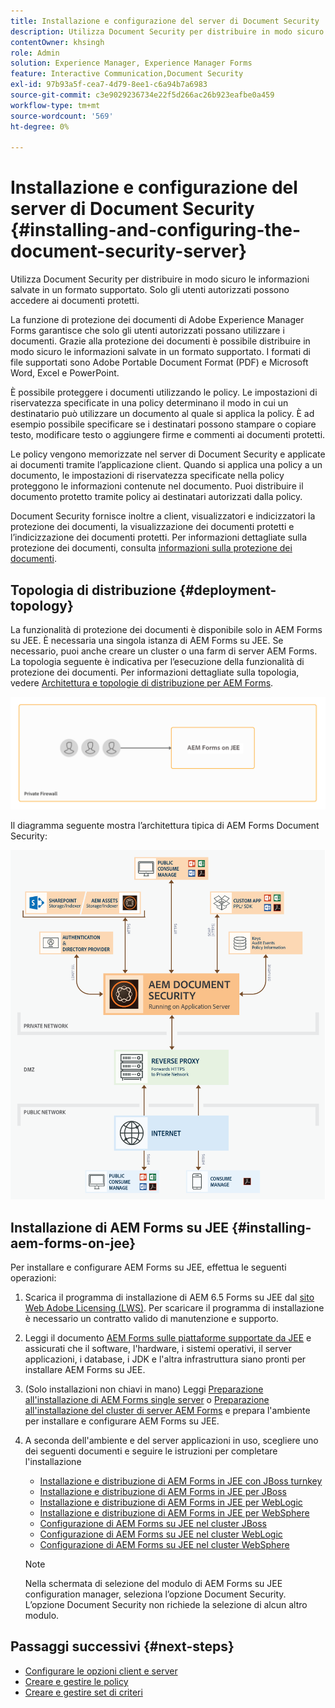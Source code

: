 ```yaml
---
title: Installazione e configurazione del server di Document Security
description: Utilizza Document Security per distribuire in modo sicuro le informazioni salvate in un formato supportato. Solo gli utenti autorizzati possono accedere ai documenti protetti.
contentOwner: khsingh
role: Admin
solution: Experience Manager, Experience Manager Forms
feature: Interactive Communication,Document Security
exl-id: 97b93a5f-cea7-4d79-8ee1-c6a94b7a6983
source-git-commit: c3e9029236734e22f5d266ac26b923eafbe0a459
workflow-type: tm+mt
source-wordcount: '569'
ht-degree: 0%

---
```


# Installazione e configurazione del server di Document Security {#installing-and-configuring-the-document-security-server}

Utilizza Document Security per distribuire in modo sicuro le informazioni salvate in un formato supportato. Solo gli utenti autorizzati possono accedere ai documenti protetti.

La funzione di protezione dei documenti di Adobe Experience Manager Forms garantisce che solo gli utenti autorizzati possano utilizzare i documenti. Grazie alla protezione dei documenti è possibile distribuire in modo sicuro le informazioni salvate in un formato supportato. I formati di file supportati sono Adobe Portable Document Format (PDF) e Microsoft Word, Excel e PowerPoint.

È possibile proteggere i documenti utilizzando le policy. Le impostazioni di riservatezza specificate in una policy determinano il modo in cui un destinatario può utilizzare un documento al quale si applica la policy. È ad esempio possibile specificare se i destinatari possono stampare o copiare testo, modificare testo o aggiungere firme e commenti ai documenti protetti.

Le policy vengono memorizzate nel server di Document Security e applicate ai documenti tramite l’applicazione client. Quando si applica una policy a un documento, le impostazioni di riservatezza specificate nella policy proteggono le informazioni contenute nel documento. Puoi distribuire il documento protetto tramite policy ai destinatari autorizzati dalla policy.

Document Security fornisce inoltre a client, visualizzatori e indicizzatori la protezione dei documenti, la visualizzazione dei documenti protetti e l’indicizzazione dei documenti protetti. Per informazioni dettagliate sulla protezione dei documenti, consulta [informazioni sulla protezione dei documenti](/help/forms/using/admin-help/document-security.md).

## Topologia di distribuzione  {#deployment-topology}

La funzionalità di protezione dei documenti è disponibile solo in AEM Forms su JEE. È necessaria una singola istanza di AEM Forms su JEE. Se necessario, puoi anche creare un cluster o una farm di server AEM Forms. La topologia seguente è indicativa per l’esecuzione della funzionalità di protezione dei documenti. Per informazioni dettagliate sulla topologia, vedere [Architettura e topologie di distribuzione per AEM Forms](aem-forms-architecture-deployment.md).

<!--fix above link-->

![Topologia del server di protezione dei documenti](do-not-localize/document-security-server_topology.png)

Il diagramma seguente mostra l’architettura tipica di AEM Forms Document Security:

![Ambiente tipico di Document Security](do-not-localize/document-security-typical-environment.png)

## Installazione di AEM Forms su JEE {#installing-aem-forms-on-jee}

Per installare e configurare AEM Forms su JEE, effettua le seguenti operazioni:

1. Scarica il programma di installazione di AEM 6.5 Forms su JEE dal [sito Web Adobe Licensing (LWS)](https://licensing.adobe.com/). Per scaricare il programma di installazione è necessario un contratto valido di manutenzione e supporto.
1. Leggi il documento [AEM Forms sulle piattaforme supportate da JEE](/help/forms/using/aem-forms-jee-supported-platforms.md) e assicurati che il software, l&#39;hardware, i sistemi operativi, il server applicazioni, i database, i JDK e l&#39;altra infrastruttura siano pronti per installare AEM Forms su JEE.
1. (Solo installazioni non chiavi in mano) Leggi [Preparazione all&#39;installazione di AEM Forms single server](https://www.adobe.com/go/learn_aemforms_prepareInstallsingle_64_it) o [Preparazione all&#39;installazione del cluster di server AEM Forms](https://www.adobe.com/go/learn_aemforms_prepareInstallcluster_64_it) e prepara l&#39;ambiente per installare e configurare AEM Forms su JEE.
1. A seconda dell&#39;ambiente e del server applicazioni in uso, scegliere uno dei seguenti documenti e seguire le istruzioni per completare l&#39;installazione

   * [Installazione e distribuzione di AEM Forms in JEE con JBoss turnkey](https://www.adobe.com/go/learn_aemforms_installTurnkey_64_it)
   * [Installazione e distribuzione di AEM Forms in JEE per JBoss](https://www.adobe.com/go/learn_aemforms_installJBoss_64_it)
   * [Installazione e distribuzione di AEM Forms in JEE per WebLogic](https://www.adobe.com/go/learn_aemforms_installWebLogic_64_it)
   * [Installazione e distribuzione di AEM Forms in JEE per WebSphere](https://www.adobe.com/go/learn_aemforms_installWebSphere_64_it)
   * [Configurazione di AEM Forms su JEE nel cluster JBoss](https://www.adobe.com/go/learn_aemforms_clusterJBoss_64_it)
   * [Configurazione di AEM Forms su JEE nel cluster WebLogic](https://www.adobe.com/go/learn_aemforms_clusterWebLogic_64_it)
   * [Configurazione di AEM Forms su JEE nel cluster WebSphere](https://www.adobe.com/go/learn_aemforms_clusterWebSphere_64_it)

   >[!NOTE]
   >
   >Nella schermata di selezione del modulo di AEM Forms su JEE configuration manager, seleziona l’opzione Document Security. L’opzione Document Security non richiede la selezione di alcun altro modulo.

## Passaggi successivi {#next-steps}

* [Configurare le opzioni client e server](/help/forms/using/admin-help/configuring-client-server-options.md)
* [Creare e gestire le policy](/help/forms/using/admin-help/creating-policies.md)
* [Creare e gestire set di criteri](/help/forms/using/admin-help/creating-policy-sets.md)
